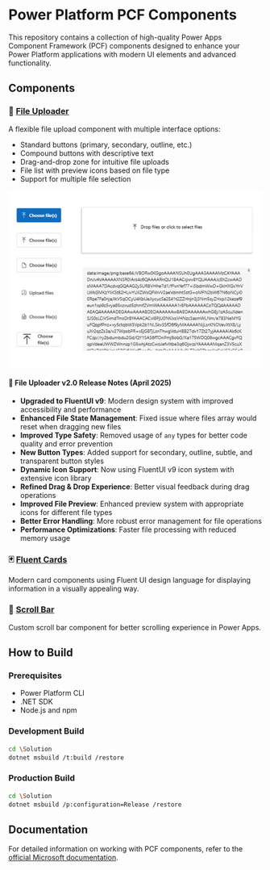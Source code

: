 # Power Platform PCF Components

This repository contains a collection of high-quality Power Apps Component Framework (PCF) components designed to enhance your Power Platform applications with modern UI elements and advanced functionality.

## Components

### 📁 [File Uploader](fileUploader)

A flexible file upload component with multiple interface options:

- Standard buttons (primary, secondary, outline, etc.)
- Compound buttons with descriptive text
- Drag-and-drop zone for intuitive file uploads
- File list with preview icons based on file type
- Support for multiple file selection

![File Uploader](docs/images/screenshot_pcf4.png)

#### 🚀 File Uploader v2.0 Release Notes (April 2025)

- **Upgraded to FluentUI v9**: Modern design system with improved accessibility and performance
- **Enhanced File State Management**: Fixed issue where files array would reset when dragging new files
- **Improved Type Safety**: Removed usage of `any` types for better code quality and error prevention
- **New Button Types**: Added support for secondary, outline, subtle, and transparent button styles
- **Dynamic Icon Support**: Now using FluentUI v9 icon system with extensive icon library
- **Refined Drag & Drop Experience**: Better visual feedback during drag operations
- **Improved File Preview**: Enhanced preview system with appropriate icons for different file types
- **Better Error Handling**: More robust error management for file operations
- **Performance Optimizations**: Faster file processing with reduced memory usage

### 🃏 [Fluent Cards](fluentCards)

Modern card components using Fluent UI design language for displaying information in a visually appealing way.

### 📜 [Scroll Bar](scrollBar)

Custom scroll bar component for better scrolling experience in Power Apps.

## How to Build

### Prerequisites

- Power Platform CLI
- .NET SDK
- Node.js and npm

### Development Build

```bash
cd \Solution
dotnet msbuild /t:build /restore
```

### Production Build

```bash
cd \Solution
dotnet msbuild /p:configuration=Release /restore
```

## Documentation

For detailed information on working with PCF components, refer to the [official Microsoft documentation](https://learn.microsoft.com/en-us/power-apps/developer/component-framework/import-custom-controls).
